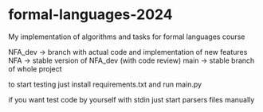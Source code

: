 # formal-languages-2024
My implementation of algorithms and tasks for formal languages course

NFA_dev -> branch with actual code and implementation of new features
NFA -> stable version of NFA_dev (with code review)
main -> stable branch of whole project

to start testing just install requirements.txt and run main.py

if you want test code by yourself with stdin just start parsers files manually
